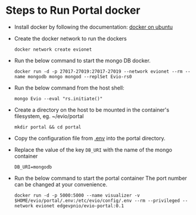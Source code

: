 # Steps to Run Portal docker

- Install docker by following the documentation: [docker on ubuntu](https://docs.docker.com/engine/install/ubuntu/)

- Create the docker network to run the dockers

    ```shell
    docker network create evionet
    ```

- Run the below command to start the mongo DB docker.

    ```shell
    docker run -d -p 27017-27019:27017-27019 --network evionet --rm --name mongodb mongo mongod --replSet Evio-rs0
    ```

- Run the below command from the host shell:

    ```shell
    mongo Evio --eval "rs.initiate()"
    ```

- Create a directory on the host to be mounted in the container's filesystem, eg. ~/evio/portal

    ```shell
    mkdir portal && cd portal
    ```

- Copy the configuration file from [.env](https://github.com/EdgeVPNio/portal/blob/master/.env) into the portal directory.

- Replace the value of the key `DB_URI` with the name of the mongo container

    ```shell
    DB_URI=mongodb
    ```

- Run the below command to start the portal container
  The port number can be changed at your convenience.

    ```shell
    docker run -d -p 5000:5000 --name visualizer -v $HOME/evio/portal/.env:/etc/evio/config/.env --rm --privileged --network evionet edgevpnio/evio-portal:0.1
    ```

